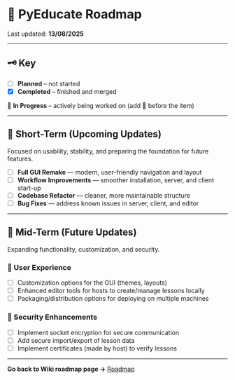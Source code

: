 # 📌 PyEducate Roadmap

Last updated: **13/08/2025**

---

## 🗝️ Key
- [ ] **Planned** – not started  
- [x] **Completed** – finished and merged

🔄 **In Progress** – actively being worked on (add 🔄 before the item)  

---

## 🚀 Short-Term (Upcoming Updates)
Focused on usability, stability, and preparing the foundation for future features.

- [ ] **Full GUI Remake** — modern, user-friendly navigation and layout
- [ ] **Workflow Improvements** — smoother installation, server, and client start-up
- [ ] **Codebase Refactor** — cleaner, more maintainable structure
- [ ] **Bug Fixes** — address known issues in server, client, and editor

---

## 🔮 Mid-Term (Future Updates)
Expanding functionality, customization, and security.

### 🎨 User Experience
- [ ] Customization options for the GUI (themes, layouts)
- [ ] Enhanced editor tools for hosts to create/manage lessons locally
- [ ] Packaging/distribution options for deploying on multiple machines

### 🔐 Security Enhancements
- [ ] Implement socket encryption for secure communication
- [ ] Add secure import/export of lesson data
- [ ] Implement certificates (made by host) to verify lessons

---

**Go back to Wiki roadmap page →** [Roadmap](https://github.com/shegue77/PyEducate/wiki/Roadmap)
